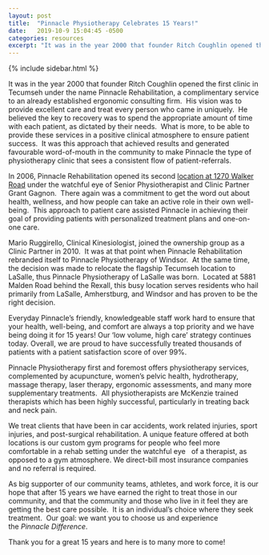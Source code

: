 ```yaml
---
layout: post
title:  "Pinnacle Physiotherapy Celebrates 15 Years!"
date:   2019-10-9 15:04:45 -0500
categories: resources
excerpt: "It was in the year 2000 that founder Ritch Coughlin opened the first clinic in Tecumseh under the name Pinnacle"
---
```


{% include sidebar.html %}
<section>
  <p>It was in the year 2000 that founder Ritch Coughlin opened the first clinic in Tecumseh under the name Pinnacle Rehabilitation, a complimentary service to an already established ergonomic consulting firm.&nbsp; His vision was to provide excellent care and treat every person who came in uniquely.&nbsp; He believed the key to recovery was to spend the appropriate amount of time with each patient, as dictated by their needs.&nbsp; What is more, to be able to provide these services in a positive clinical atmosphere to ensure patient success.&nbsp; It was this approach that achieved results and generated favourable word-of-mouth in the community to make Pinnacle the type of physiotherapy clinic that sees a consistent flow of patient-referrals.</p>

  <p>In 2006, Pinnacle Rehabilitation opened its second&nbsp;<a href="/locations">location at 1270 Walker Road</a>&nbsp;under the watchful eye of Senior Physiotherapist and Clinic Partner Grant Gagnon.&nbsp; There again was a commitment to get the word out about health, wellness, and how people can take an active role in their own well-being.&nbsp; This approach to patient care assisted Pinnacle in achieving their goal of providing patients with personalized treatment plans and one-on-one care.</p>

  <p>Mario Ruggirello, Clinical Kinesiologist, joined the ownership group as a Clinic Partner in 2010.&nbsp; It was at that point when Pinnacle Rehabilitation rebranded itself to Pinnacle Physiotherapy of Windsor.&nbsp; At the same time, the decision was made to relocate the flagship Tecumseh location to LaSalle, thus Pinnacle Physiotherapy of LaSalle was born.&nbsp; Located at 5881 Malden Road behind the Rexall, this busy location serves residents who hail primarily from LaSalle, Amherstburg, and Windsor and has proven to be the right decision.</p>

  <p>Everyday Pinnacle’s friendly, knowledgeable staff work hard to ensure that your health, well-being, and comfort are always a top priority and we have being doing it for 15 years! Our ‘low volume, high care’ strategy continues today. Overall, we are proud to have successfully treated thousands of patients with a patient satisfaction score of over 99%.</p>

  <p>Pinnacle Physiotherapy first and foremost offers physiotherapy services, complemented by acupuncture, women’s pelvic health, hydrotherapy, massage therapy, laser therapy, ergonomic assessments, and many more supplementary treatments.&nbsp; All physiotherapists are McKenzie trained therapists which has been highly successful, particularly in treating back and neck pain.</p>

  <p>We treat clients that have been in car accidents, work related injuries, sport injuries, and post-surgical rehabilitation. A unique feature offered at both locations is our custom gym programs for people who feel more comfortable in a rehab setting under the watchful eye&nbsp;&nbsp; of a therapist, as opposed to a gym atmosphere. We direct-bill most insurance companies and no referral is required.</p>

  <p>As big supporter of our community teams, athletes, and work force, it is our hope that after 15 years we have earned the right to treat those in our community, and that the community and those who live in it feel they are getting the best care possible.&nbsp; It is an individual’s choice where they seek treatment.&nbsp; Our goal: we want you to choose us and experience the&nbsp;<em>Pinnacle Difference</em>.</p>

  <p>Thank you for a great 15 years and here is to many more to come!</p>
</section>